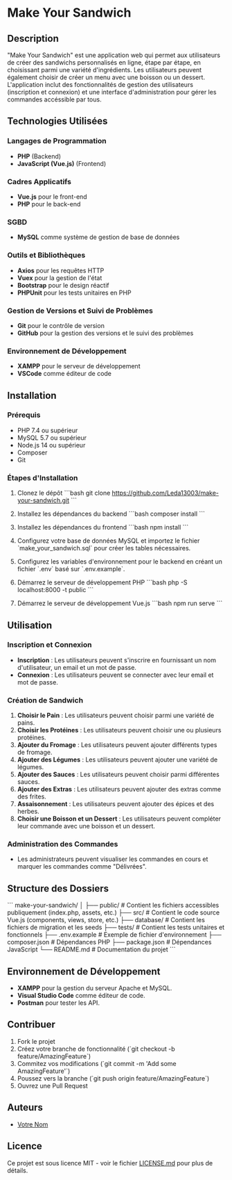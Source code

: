 
# Make Your Sandwich

## Description

"Make Your Sandwich" est une application web qui permet aux utilisateurs de créer des sandwichs personnalisés en ligne, étape par étape, en choisissant parmi une variété d'ingrédients. Les utilisateurs peuvent également choisir de créer un menu avec une boisson ou un dessert. L'application inclut des fonctionnalités de gestion des utilisateurs (inscription et connexion) et une interface d'administration pour gérer les commandes accéssible par tous.

## Technologies Utilisées

### Langages de Programmation
- **PHP** (Backend)
- **JavaScript (Vue.js)** (Frontend)

### Cadres Applicatifs
- **Vue.js** pour le front-end
- **PHP** pour le back-end

### SGBD
- **MySQL** comme système de gestion de base de données

### Outils et Bibliothèques
- **Axios** pour les requêtes HTTP
- **Vuex** pour la gestion de l'état
- **Bootstrap** pour le design réactif
- **PHPUnit** pour les tests unitaires en PHP

### Gestion de Versions et Suivi de Problèmes
- **Git** pour le contrôle de version
- **GitHub** pour la gestion des versions et le suivi des problèmes

### Environnement de Développement
- **XAMPP** pour le serveur de développement
- **VSCode** comme éditeur de code

## Installation

### Prérequis

- PHP 7.4 ou supérieur
- MySQL 5.7 ou supérieur
- Node.js 14 ou supérieur
- Composer
- Git

### Étapes d'Installation

1. Clonez le dépôt
    \`\`\`bash
    git clone https://github.com/Leda13003/make-your-sandwich.git
    \`\`\`

2. Installez les dépendances du backend
    \`\`\`bash
    composer install
    \`\`\`

3. Installez les dépendances du frontend
    \`\`\`bash
    npm install
    \`\`\`

4. Configurez votre base de données MySQL et importez le fichier \`make_your_sandwich.sql\` pour créer les tables nécessaires.

5. Configurez les variables d'environnement pour le backend en créant un fichier \`.env\` basé sur \`.env.example\`.

6. Démarrez le serveur de développement PHP
    \`\`\`bash
    php -S localhost:8000 -t public
    \`\`\`

7. Démarrez le serveur de développement Vue.js
    \`\`\`bash
    npm run serve
    \`\`\`

## Utilisation

### Inscription et Connexion

- **Inscription** : Les utilisateurs peuvent s'inscrire en fournissant un nom d'utilisateur, un email et un mot de passe.
- **Connexion** : Les utilisateurs peuvent se connecter avec leur email et mot de passe.

### Création de Sandwich

1. **Choisir le Pain** : Les utilisateurs peuvent choisir parmi une variété de pains.
2. **Choisir les Protéines** : Les utilisateurs peuvent choisir une ou plusieurs protéines.
3. **Ajouter du Fromage** : Les utilisateurs peuvent ajouter différents types de fromage.
4. **Ajouter des Légumes** : Les utilisateurs peuvent ajouter une variété de légumes.
5. **Ajouter des Sauces** : Les utilisateurs peuvent choisir parmi différentes sauces.
6. **Ajouter des Extras** : Les utilisateurs peuvent ajouter des extras comme des frites.
7. **Assaisonnement** : Les utilisateurs peuvent ajouter des épices et des herbes.
8. **Choisir une Boisson et un Dessert** : Les utilisateurs peuvent compléter leur commande avec une boisson et un dessert.

### Administration des Commandes

- Les administrateurs peuvent visualiser les commandes en cours et marquer les commandes comme "Délivrées".

## Structure des Dossiers

\`\`\`
make-your-sandwich/
│
├── public/                  # Contient les fichiers accessibles publiquement (index.php, assets, etc.)
├── src/                     # Contient le code source Vue.js (components, views, store, etc.)
├── database/                # Contient les fichiers de migration et les seeds
├── tests/                   # Contient les tests unitaires et fonctionnels
├── .env.example             # Exemple de fichier d'environnement
├── composer.json            # Dépendances PHP
├── package.json             # Dépendances JavaScript
└── README.md                # Documentation du projet
\`\`\`

## Environnement de Développement

- **XAMPP** pour la gestion du serveur Apache et MySQL.
- **Visual Studio Code** comme éditeur de code.
- **Postman** pour tester les API.

## Contribuer

1. Fork le projet
2. Créez votre branche de fonctionnalité (\`git checkout -b feature/AmazingFeature\`)
3. Commitez vos modifications (\`git commit -m 'Add some AmazingFeature'\`)
4. Poussez vers la branche (\`git push origin feature/AmazingFeature\`)
5. Ouvrez une Pull Request

## Auteurs

- [Votre Nom](https://github.com/Leda13003)

## Licence

Ce projet est sous licence MIT - voir le fichier [LICENSE.md](LICENSE.md) pour plus de détails.
